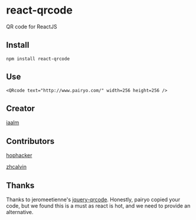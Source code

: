 react-qrcode
====
QR code for ReactJS


Install
------
`npm install react-qrcode`

Use
---
`<QRcode text="http://www.pairyo.com/" width=256 height=256 />`

Creator
----
[iaalm](https://github.com/iaalm)

Contributors
---
[hophacker](https://github.com/hophacker)

[zhcalvin](https://github.com/zhcalvin)

Thanks
----

Thanks to jeromeetienne's [jquery-qrcode](https://github.com/jeromeetienne/jquery-qrcode). Honestly, pairyo copied your code, but we found this is a must as react is hot, and we need to provide an alternative.

